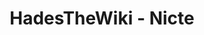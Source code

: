 ---
layout: layout-page.njk
title: HadesTheWiki - Nicte
description: Página de Nicte de HadesTheWiki
---